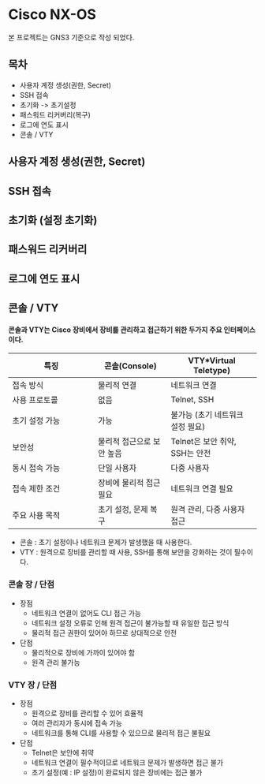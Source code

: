 # Cisco NX-OS

본 프로젝트는  GNS3 기준으로 작성 되었다.



## 목차

* 사용자 계정 생성(권한, Secret)
* SSH 접속
* 초기화 -> 초기설정
* 패스워드 리커버리(복구)
* 로그에 연도 표시
* 콘솔 / VTY



## 사용자 계정 생성(권한, Secret)







## SSH 접속







## 초기화 (설정 초기화)







## 패스워드 리커버리







## 로그에 연도 표시





















## 콘솔 / VTY&#x20;

#### 콘솔과 VTY는 Cisco 장비에서 장비를 관리하고 접근하기 위한 두가지 주요 인터페이스이다.

<table data-full-width="true"><thead><tr><th width="158">특징</th><th>콘솔(Console)</th><th>VTY*Virtual Teletype)</th></tr></thead><tbody><tr><td>접속 방식</td><td>물리적 연결</td><td>네트워크 연결</td></tr><tr><td>사용 프로토콜</td><td>없음</td><td>Telnet, SSH</td></tr><tr><td>초기 설정 가능</td><td>가능</td><td>불가능 (초기 네트워크 설정 필요)</td></tr><tr><td>보안성</td><td>물리적 접근으로 보안 높음</td><td>Telnet은 보안 취약, SSH는 안전</td></tr><tr><td>동시 접속 가능</td><td>단일 사용자</td><td>다중 사용자</td></tr><tr><td>접속 제한 조건</td><td>장비에 물리적 접근 필요</td><td>네트워크 연결 필요</td></tr><tr><td>주요 사용 목적</td><td>초기 설정, 문제 복구</td><td>원격 관리, 다중 사용자 접근</td></tr></tbody></table>

* 콘솔 : 초기 설정이나 네트워크 문제가 발생했을 때 사용한다.
* VTY : 원격으로 장비를 관리할 때 사용, SSH를 통해 보안을 강화하는 것이 필수이다.

### 콘솔 장 / 단점

* 장점
  * 네트워크 연결이 없어도 CLI 접근 가능
  * 네트워크 설정 오류로 인해 원격 접근이 불가능할 때 유일한 접근 방식
  * 물리적 접근 권한이 있어야 하므로 상대적으로 안전
* 단점
  * 물리적으로 장비에 가까이 있어야 함
  * 원격 관리 불가능



### VTY 장 / 단점

* 장점
  * 원격으로 장비를 관리할 수 있어 효율적
  * 여러 관리자가 동시에 접속 가능
  * 네트워크를 통해 CLI를 사용할 수 있으므로 물리적 접근 불필요
* 단점
  * Telnet은 보안에 취약
  * 네트워크 연결이 필수적이므로 네트워크 문제가 발생하면 접근 불가
  * 초기 설정(예 : IP 설정)이 완료되지 않은 장비에는 접근 불가









